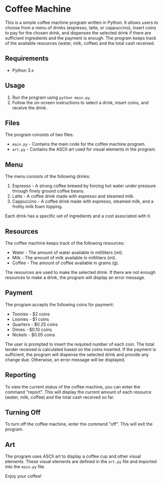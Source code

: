 # Coffee Machine

This is a simple coffee machine program written in Python. It allows users to choose from a menu of drinks (espresso, latte, or cappuccino), insert coins to pay for the chosen drink, and dispenses the selected drink if there are sufficient ingredients and the payment is enough. The program keeps track of the available resources (water, milk, coffee) and the total cash received.

## Requirements

- Python 3.x

## Usage

1. Run the program using `python main.py`.
2. Follow the on-screen instructions to select a drink, insert coins, and receive the drink.

## Files

The program consists of two files:

- `main.py` - Contains the main code for the coffee machine program.
- `art.py` - Contains the ASCII art used for visual elements in the program.

## Menu

The menu consists of the following drinks:

1. Espresso - A strong coffee brewed by forcing hot water under pressure through finely ground coffee beans.
2. Latte - A coffee drink made with espresso and steamed milk.
3. Cappuccino - A coffee drink made with espresso, steamed milk, and a frothy milk foam topping.

Each drink has a specific set of ingredients and a cost associated with it.

## Resources

The coffee machine keeps track of the following resources:

- Water - The amount of water available in milliliters (ml).
- Milk - The amount of milk available in milliliters (ml).
- Coffee - The amount of coffee available in grams (g).

The resources are used to make the selected drink. If there are not enough resources to make a drink, the program will display an error message.

## Payment

The program accepts the following coins for payment:

- Toonies - $2 coins
- Loonies - $1 coins
- Quarters - $0.25 coins
- Dimes - $0.10 coins
- Nickels - $0.05 coins

The user is prompted to insert the required number of each coin. The total tender received is calculated based on the coins inserted. If the payment is sufficient, the program will dispense the selected drink and provide any change due. Otherwise, an error message will be displayed.

## Reporting

To view the current status of the coffee machine, you can enter the command "report". This will display the current amount of each resource (water, milk, coffee) and the total cash received so far.

## Turning Off

To turn off the coffee machine, enter the command "off". This will exit the program.

## Art

The program uses ASCII art to display a coffee cup and other visual elements. These visual elements are defined in the `art.py` file and imported into the `main.py` file.

Enjoy your coffee!
